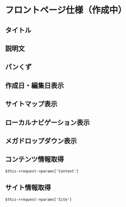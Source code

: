 # フロントページ仕様（作成中）

## タイトル
## 説明文
## パンくず
## 作成日・編集日表示
## サイトマップ表示
## ローカルナビゲーション表示
## メガドロップダウン表示
## コンテンツ情報取得

	$this->request->params['Content']

## サイト情報取得

	$this->request->params['Site']
